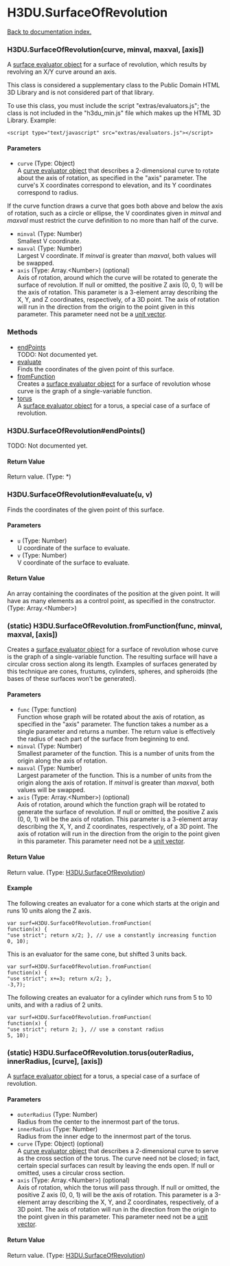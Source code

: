 # H3DU.SurfaceOfRevolution

[Back to documentation index.](index.md)

 <a name='H3DU.SurfaceOfRevolution'></a>
### H3DU.SurfaceOfRevolution(curve, minval, maxval, [axis])

A <a href="H3DU.SurfaceEval.md#H3DU.SurfaceEval_vertex">surface evaluator object</a> for a surface of revolution, which results by revolving
an X/Y curve around an axis.

This class is considered a supplementary class to the
Public Domain HTML 3D Library and is not considered part of that
library.

To use this class, you must include the script "extras/evaluators.js"; the
class is not included in the "h3du_min.js" file which makes up
the HTML 3D Library. Example:

    <script type="text/javascript" src="extras/evaluators.js"></script>

#### Parameters

* `curve` (Type: Object)<br>
    A <a href="H3DU.CurveEval.md#H3DU.CurveEval_vertex">curve evaluator object</a> that describes a 2-dimensional curve to rotate about the axis of rotation, as specified in the "axis" parameter. The curve's X coordinates correspond to elevation, and its Y coordinates correspond to radius.

 If the curve function draws a curve that goes both above and below the axis of rotation, such as a circle or ellipse, the V coordinates given in _minval_ and _maxval_ must restrict the curve definition to no more than half of the curve.
* `minval` (Type: Number)<br>
    Smallest V coordinate.
* `maxval` (Type: Number)<br>
    Largest V coordinate. If _minval_ is greater than _maxval_, both values will be swapped.
* `axis` (Type: Array.&lt;Number>) (optional)<br>
    Axis of rotation, around which the curve will be rotated to generate the surface of revolution. If null or omitted, the positive Z axis (0, 0, 1) will be the axis of rotation. This parameter is a 3-element array describing the X, Y, and Z coordinates, respectively, of a 3D point. The axis of rotation will run in the direction from the origin to the point given in this parameter. This parameter need not be a <a href="tutorial-glmath.md">unit vector</a>.

### Methods

* [endPoints](#H3DU.SurfaceOfRevolution_endPoints)<br>TODO: Not documented yet.
* [evaluate](#H3DU.SurfaceOfRevolution_evaluate)<br>Finds the coordinates of the given point of this surface.
* [fromFunction](#H3DU.SurfaceOfRevolution.fromFunction)<br>Creates a <a href="H3DU.SurfaceEval.md#H3DU.SurfaceEval_vertex">surface evaluator object</a> for a surface of revolution
whose curve is the graph of a single-variable function.
* [torus](#H3DU.SurfaceOfRevolution.torus)<br>A <a href="H3DU.SurfaceEval.md#H3DU.SurfaceEval_vertex">surface evaluator object</a> for a torus, a special case of a surface of revolution.

 <a name='H3DU.SurfaceOfRevolution_endPoints'></a>
### H3DU.SurfaceOfRevolution#endPoints()

TODO: Not documented yet.

#### Return Value

Return value. (Type: *)

 <a name='H3DU.SurfaceOfRevolution_evaluate'></a>
### H3DU.SurfaceOfRevolution#evaluate(u, v)

Finds the coordinates of the given point of this surface.

#### Parameters

* `u` (Type: Number)<br>
    U coordinate of the surface to evaluate.
* `v` (Type: Number)<br>
    V coordinate of the surface to evaluate.

#### Return Value

An array containing the coordinates
of the position at the given point. It will have as many elements as a control point, as specified in the constructor. (Type: Array.&lt;Number>)

 <a name='H3DU.SurfaceOfRevolution.fromFunction'></a>
### (static) H3DU.SurfaceOfRevolution.fromFunction(func, minval, maxval, [axis])

Creates a <a href="H3DU.SurfaceEval.md#H3DU.SurfaceEval_vertex">surface evaluator object</a> for a surface of revolution
whose curve is the graph of a single-variable function.
The resulting surface will have a circular cross section
along its length.
Examples of surfaces generated by this technique are
cones, frustums, cylinders, spheres, and spheroids (the
bases of these surfaces won't be generated).

#### Parameters

* `func` (Type: function)<br>
    Function whose graph will be rotated about the axis of rotation, as specified in the "axis" parameter. The function takes a number as a single parameter and returns a number. The return value is effectively the radius of each part of the surface from beginning to end.
* `minval` (Type: Number)<br>
    Smallest parameter of the function. This is a number of units from the origin along the axis of rotation.
* `maxval` (Type: Number)<br>
    Largest parameter of the function. This is a number of units from the origin along the axis of rotation. If _minval_ is greater than _maxval_, both values will be swapped.
* `axis` (Type: Array.&lt;Number>) (optional)<br>
    Axis of rotation, around which the function graph will be rotated to generate the surface of revolution. If null or omitted, the positive Z axis (0, 0, 1) will be the axis of rotation. This parameter is a 3-element array describing the X, Y, and Z coordinates, respectively, of a 3D point. The axis of rotation will run in the direction from the origin to the point given in this parameter. This parameter need not be a <a href="tutorial-glmath.md">unit vector</a>.

#### Return Value

Return value. (Type: <a href="H3DU.SurfaceOfRevolution.md">H3DU.SurfaceOfRevolution</a>)

#### Example

The following creates an evaluator for a cone
which starts at the origin and runs 10 units along the Z axis.

    var surf=H3DU.SurfaceOfRevolution.fromFunction(
    function(x) {
    "use strict"; return x/2; }, // use a constantly increasing function
    0, 10);

This is an evaluator for the same cone, but
shifted 3 units back.

    var surf=H3DU.SurfaceOfRevolution.fromFunction(
    function(x) {
    "use strict"; x+=3; return x/2; },
    -3,7);

The following creates an evaluator for a cylinder
which runs from 5 to 10 units, and with a radius of 2 units.

    var surf=H3DU.SurfaceOfRevolution.fromFunction(
    function(x) {
    "use strict"; return 2; }, // use a constant radius
    5, 10);

 <a name='H3DU.SurfaceOfRevolution.torus'></a>
### (static) H3DU.SurfaceOfRevolution.torus(outerRadius, innerRadius, [curve], [axis])

A <a href="H3DU.SurfaceEval.md#H3DU.SurfaceEval_vertex">surface evaluator object</a> for a torus, a special case of a surface of revolution.

#### Parameters

* `outerRadius` (Type: Number)<br>
    Radius from the center to the innermost part of the torus.
* `innerRadius` (Type: Number)<br>
    Radius from the inner edge to the innermost part of the torus.
* `curve` (Type: Object) (optional)<br>
    A <a href="H3DU.CurveEval.md#H3DU.CurveEval_vertex">curve evaluator object</a> that describes a 2-dimensional curve to serve as the cross section of the torus. The curve need not be closed; in fact, certain special surfaces can result by leaving the ends open. If null or omitted, uses a circular cross section.
* `axis` (Type: Array.&lt;Number>) (optional)<br>
    Axis of rotation, which the torus will pass through. If null or omitted, the positive Z axis (0, 0, 1) will be the axis of rotation. This parameter is a 3-element array describing the X, Y, and Z coordinates, respectively, of a 3D point. The axis of rotation will run in the direction from the origin to the point given in this parameter. This parameter need not be a <a href="tutorial-glmath.md">unit vector</a>.

#### Return Value

Return value. (Type: <a href="H3DU.SurfaceOfRevolution.md">H3DU.SurfaceOfRevolution</a>)
